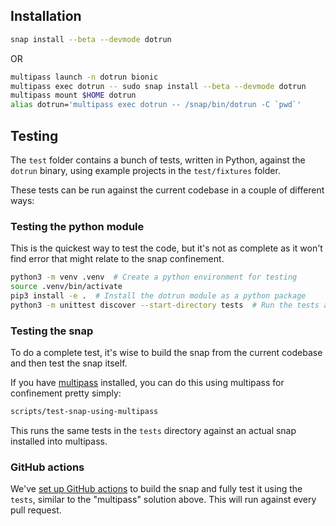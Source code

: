 ## Installation

``` bash
snap install --beta --devmode dotrun
```

OR

``` bash
multipass launch -n dotrun bionic
multipass exec dotrun -- sudo snap install --beta --devmode dotrun
multipass mount $HOME dotrun
alias dotrun='multipass exec dotrun -- /snap/bin/dotrun -C `pwd`'
```

## Testing

The `test` folder contains a bunch of tests, written in Python, against the `dotrun` binary, using example projects in the `test/fixtures` folder.

These tests can be run against the current codebase in a couple of different ways:

### Testing the python module

This is the quickest way to test the code, but it's not as complete as it won't find error that might relate to the snap confinement.

``` bash
python3 -m venv .venv  # Create a python environment for testing
source .venv/bin/activate
pip3 install -e .  # Install the dotrun module as a python package
python3 -m unittest discover --start-directory tests  # Run the tests against the installed python package
```

### Testing the snap

To do a complete test, it's wise to build the snap from the current codebase and then test the snap itself.

If you have [multipass](https://multipass.run/) installed, you can do this using multipass for confinement pretty simply:

``` bash
scripts/test-snap-using-multipass
```

This runs the same tests in the `tests` directory against an actual snap installed into multipass.


### GitHub actions

We've [set up GitHub actions](.github/workflows/test-snap.yml) to build the snap and fully test it using the `tests`, similar to the "multipass" solution above. This will run against every pull request.
